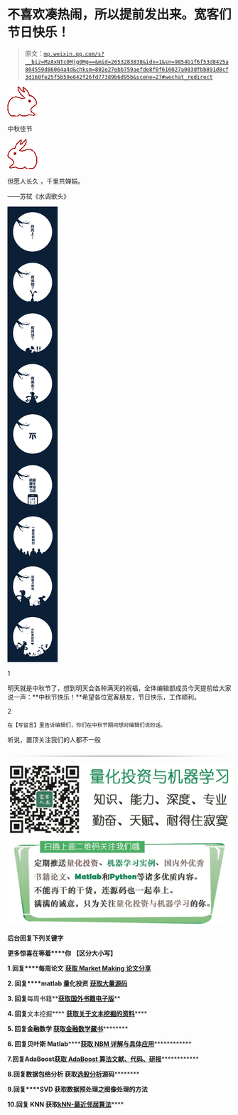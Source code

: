 # 不喜欢凑热闹，所以提前发出来。宽客们节日快乐！

> 原文：[`mp.weixin.qq.com/s?__biz=MzAxNTc0Mjg0Mg==&mid=2653283838&idx=1&sn=9854b1f6f53d8425a804559d86064a4d&chksm=802e27ebb759aefde8f0f616027a083dfbb891d8cf3d160fe25f5b59e642f26fd77389b6d95b&scene=27#wechat_redirect`](http://mp.weixin.qq.com/s?__biz=MzAxNTc0Mjg0Mg==&mid=2653283838&idx=1&sn=9854b1f6f53d8425a804559d86064a4d&chksm=802e27ebb759aefde8f0f616027a083dfbb891d8cf3d160fe25f5b59e642f26fd77389b6d95b&scene=27#wechat_redirect)

![](img/ff2e770d76c691d00daf1ffb0afee894.png)

中秋佳节

![](img/6124567420ade321067ecfe01c847fdb.png)

但愿人长久 ，千里共婵娟。

――苏轼《水调歌头》

![](img/ec72c67ce8f200aad6c562295f92ea68.png)

1

明天就是中秋节了，想到明天会各种满天的祝福，全体编辑部成员今天提前给大家说一声：**中秋节快乐！**希望各位宽客朋友，节日快乐，工作顺利。

2

```cpp
在【写留言】里告诉编辑们，你们在中秋节期间想对编辑们说的话。
```

听说，置顶关注我们的人都不一般

![](img/74c285b465d1c5684165b6d5f0ebcd06.png)

**![](img/40429cd849aaf6f87544f9c00f4f92ad.png)**

**后台回复下列关键字**

**更多惊喜在等着****你** **【区分大小写】**  

**1.回复****每周论文** [**获取 Market Making 论文分享**](http://mp.weixin.qq.com/s?__biz=MzAxNTc0Mjg0Mg==&mid=2653283381&idx=1&sn=48ec361d5b5a0e86e7749ff100a1f335&scene=21#wechat_redirect)

**2\. 回复****matlab 量化投资** **[**获取大量源码**](http://mp.weixin.qq.com/s?__biz=MzAxNTc0Mjg0Mg==&mid=2653283293&idx=1&sn=7c26d2958d1a463686b2600c69bd9bff&scene=21#wechat_redirect)**

****3\. 回复****每周书籍**[**获取国外书籍电子版**](http://mp.weixin.qq.com/s?__biz=MzAxNTc0Mjg0Mg==&mid=2653283159&idx=1&sn=2b5ff2017cabafc48fd3497ae5efa58c&scene=21#wechat_redirect)**

******4\.** **回复******文本挖掘**** ****[**获取关于文本挖掘的资料**](http://mp.weixin.qq.com/s?__biz=MzAxNTc0Mjg0Mg==&mid=2653283053&idx=1&sn=1d17fbc17545e561be0664af78304a67&scene=21#wechat_redirect)********

************5\. 回复******金融数学**** ****[**获取金融数学藏书**](http://mp.weixin.qq.com/s?__biz=MzAxNTc0Mjg0Mg==&mid=403111936&idx=4&sn=97822bfa300f3d856d6c9acd8dc24914&scene=21#wechat_redirect)**************

**********6\. 回复******贝叶斯 Matlab********[**获取 NBM 详解与具体应用**](http://mp.weixin.qq.com/s?__biz=MzAxNTc0Mjg0Mg==&mid=401834925&idx=1&sn=d56246158c1002b2330a7c26fd401db6&scene=21#wechat_redirect)************

************7.回复****AdaBoost******[获取 AdaBoost 算法文献、代码、研报](http://mp.weixin.qq.com/s?__biz=MzAxNTc0Mjg0Mg==&mid=2653283387&idx=1&sn=d40b3a1ea73e3d85c124b5b1e4f3057b&scene=21#wechat_redirect)**************

**********8.回复****数据包络分析** **获取****[选股分析](http://mp.weixin.qq.com/s?__biz=MzAxNTc0Mjg0Mg==&mid=2653283401&idx=1&sn=fae6d0c0638174bb713952e6af983c54&scene=21#wechat_redirect)源码**********

********9.回复****SVD** **获取数据预处理之图像处理的方法********

********10.回复 KNN 获取****[kNN-最近邻居算法](http://mp.weixin.qq.com/s?__biz=MzAxNTc0Mjg0Mg==&mid=2653283706&idx=1&sn=45ee21fda90a82a4692eb1aff62ec492&scene=21#wechat_redirect)********